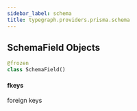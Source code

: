 ```yaml
---
sidebar_label: schema
title: typegraph.providers.prisma.schema
---
```


## SchemaField Objects

```python
@frozen
class SchemaField()
```

#### fkeys

foreign keys

